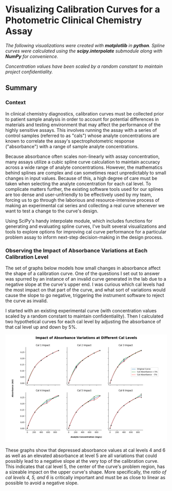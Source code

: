 # Visualizing Calibration Curves for a Photometric Clinical Chemistry Assay
*The following visualizations were created with **matplotlib** in **python**. Spline curves were 
calculated using the **scipy.interpolate** submodule along with **NumPy** for convenience.*

*Concentration values have been scaled by a random constant to maintain project confidentiality.*

## Summary
### Context
In clinical chemistry diagnostics, calibration curves must be collected prior to patient sample 
analysis in order to account for potential differences in materials and testing environment that may affect
the performance of the highly sensitive assays. This involves running the assay with a series of 
control samples (referred to as "cals") whose analyte concentrations are known to correlate the assay's spectrophotometric 
response ("absorbance") with a range of sample analyte concentrations. 

Because absorbance often scales non-linearly with assay concentration, many assays utilize a cubic 
spline curve calculation to maintain accuracy across a wide range of analyte concentrations. However,
the mathematics behind splines are complex and can sometimes react unpredictably to small changes in
input values. Because of this, a high degree of care must be taken when selecting the analyte concentration
for each cal level. To complicate matters further, the existing software tools used for our splines are too dense and 
user-unfriendly to be effectively used by my team, forcing us to go through the laborious and 
resource-intensive process of making an experimental cal series and collecting a real curve whenever
we want to test a change to the curve's design. 

Using SciPy's handy interpolate module, which includes functions for generating and evaluating spline curves,
I've built several visualizations and tools to explore options for improving cal curve performance for 
a particular problem assay to inform next-step decision-making in the design process.

### Observing the Impact of Absorbance Variations at Each Calibration Level

The set of graphs below models how small changes in absorbance affect the shape of a calibration curve.
One of the questions I set out to answer was spurred by an instance of an invalid curve generated in the lab due to a negative slope at the curve's
upper end. I was curious which cal levels had the most impact on that part of the curve, and what sort of variations would cause the slope
to go negative, triggering the instrument software to reject the curve as invalid. 

I started with an existing experimental curve (with concentration values scaled by a random constant to maintain confidentiality). 
Then I calculated two hypothetical curves for each cal level by adjusting the absorbance of that cal level up and down by 5%.


![Absorbance](https://github.com/arosenblum1/arosenblum1/blob/gh-pages/Portfolio/CalCurves/abs.png?raw=true)

These graphs show that depressed absorbance values at cal levels 4 and 6 as well as an elevated absorbance at level 5 are all
variations that could possibly lead to a negative slope at the very top of the calibration curve. This indicates that cal level 5, the center of the
curve's problem region, has a sizeable impact on the upper curve's shape. More specifically, the *ratio of cal levels 4, 5, and 6*
is critically important and must be as close to linear as possible to avoid a negative slope.

